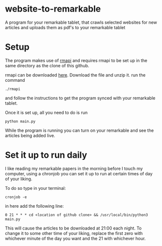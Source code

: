 # website-to-remarkable
A program for your remarkable tablet, that crawls selected websites for new articles and uploads them as pdf's to your remarkable tablet

# Setup 
The program makes use of [rmapi](https://github.com/juruen/rmapi) and requires rmapi to be set up in the same directory as the clone of this github.

rmapi can be downloaded [here](https://github.com/juruen/rmapi/releases). Download the file and unzip it. run the command

```
./rmapi
```
and follow the instructions to get the program synced with your remarkable tablet.

Once it is set up, all you need to do is run
```
python main.py
```

While the program is running you can turn on your remarkable and see the articles being added live.

# Set it up to run daily
I like reading my remarkable papers in the morning before I touch my computer, using a chronjob you can set it up to run at certain times of day of your liking.

To do so type in your terminal:

```
cronjob -e
```

in here add the following line:

```
0 21 * * * cd <location of github clone> && /usr/local/bin/python3 main.py
```

This will cause the articles to be downloaded at 21:00 each night. To change it to some other time of your liking, replace the first zero with whichever minute of the day you want and the 21 with whichever hour.
